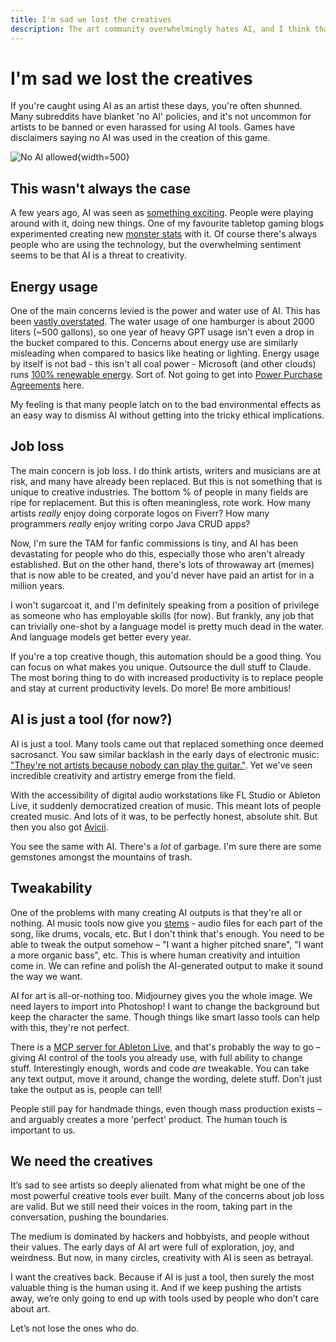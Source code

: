 ```yaml
---
title: I'm sad we lost the creatives
description: The art community overwhelmingly hates AI, and I think that's a great loss
---
```

# I'm sad we lost the creatives

If you're caught using AI as an artist these days, you're often shunned. Many subreddits have blanket 'no AI' policies, and it's not uncommon for artists to be banned or even harassed for using AI tools. Games have disclaimers saying no AI was used in the creation of this game.

![No AI allowed](/articles/im-sad-we-lost-the-creatives/no-ai.png){width=500}

## This wasn't always the case

A few years ago, AI was seen as [something exciting](https://www.wired.com/2016/02/googles-artificial-intelligence-gets-first-art-show/
). People were playing around with it, doing new things. One of my favourite tabletop gaming blogs experimented creating new [monster stats](https://vaultsofvaarn.com/2022/05/09/monsters-in-the-machine/) with it. Of course there's always people who are using the technology, but the overwhelming sentiment seems to be that AI is a threat to creativity.

## Energy usage

One of the main concerns levied is the power and water use of AI. This has been [vastly overstated](https://x.com/sama/status/1932547948614684743). The water usage of one hamburger is about 2000 liters (~500 gallons), so one year of heavy GPT usage isn't even a drop in the bucket compared to this. Concerns about energy use are similarly misleading when compared to basics like heating or lighting. Energy usage by itself is not bad - this isn't all coal power - Microsoft (and other clouds) runs [100% renewable energy](https://azure.microsoft.com/en-in/explore/global-infrastructure/sustainability). Sort of. Not going to get into [Power Purchase Agreements](https://en.wikipedia.org/wiki/Power_purchase_agreement) here.

My feeling is that many people latch on to the bad environmental effects as an easy way to dismiss AI without getting into the tricky ethical implications.

## Job loss

The main concern is job loss. I do think artists, writers and musicians are at risk, and many have already been replaced. But this is not something that is unique to creative industries. The bottom % of people in many fields are ripe for replacement. But this is often meaningless, rote work. How many artists *really* enjoy doing corporate logos on Fiverr? How many programmers *really* enjoy writing corpo Java CRUD apps?

Now, I'm sure the TAM for fanfic commissions is tiny, and AI has been devastating for people who do this, especially those who aren't already established. But on the other hand, there's lots of throwaway art (memes) that is now able to be created, and you'd never have paid an artist for in a million years.

I won't sugarcoat it, and I'm definitely speaking from a position of privilege as someone who has employable skills (for now). But frankly, any job that can trivially one-shot by a language model is pretty much dead in the water. And language models get better every year.

If you're a top creative though, this automation should be a good thing. You can focus on what makes you unique. Outsource the dull stuff to Claude. The most boring thing to do with increased productivity is to replace people and stay at current productivity levels. Do more! Be more ambitious!

## AI is just a tool (for now?)

AI is just a tool. Many tools came out that replaced something once deemed sacrosanct. You saw similar backlash in the early days of electronic music: ["They're not artists because nobody can play the guitar."](https://youtu.be/jztRZ34AEcY?si=u7q8N8csC6zxZKJZ&t=27
). Yet we've seen incredible creativity and artistry emerge from the field.

With the accessibility of digital audio workstations like FL Studio or Ableton Live, it suddenly democratized creation of music. This meant lots of people created music. And lots of it was, to be perfectly honest, absolute shit. But then you also got [Avicii](https://en.wikipedia.org/wiki/Avicii).

You see the same with AI. There's a *lot* of garbage. I'm sure there are some gemstones amongst the mountains of trash.

## Tweakability

One of the problems with many creating AI outputs is that they're all or nothing. AI music tools now give you [stems](https://help.suno.com/en/articles/6141441) - audio files for each part of the song, like drums, vocals, etc. But I don't think that's enough. You need to be able to tweak the output somehow – "I want a higher pitched snare", "I want a more organic bass", etc. This is where human creativity and intuition come in. We can refine and polish the AI-generated output to make it sound the way we want.

AI for art is all-or-nothing too. Midjourney gives you the whole image. We need layers to import into Photoshop! I want to change the background but keep the character the same. Though things like smart lasso tools can help with this, they're not perfect.

There is a [MCP server for Ableton Live](https://github.com/ahujasid/ableton-mcp), and that's probably the way to go – giving AI control of the tools you already use, with full ability to change stuff. Interestingly enough, words and code *are* tweakable. You can take any text output, move it around, change the wording, delete stuff. Don't just take the output as is, people can tell!

People still pay for handmade things, even though mass production exists – and arguably creates a more 'perfect' product. The human touch is important to us.

## We need the creatives
It’s sad to see artists so deeply alienated from what might be one of the most powerful creative tools ever built. Many of the concerns about job loss are valid. But we still need their voices in the room, taking part in the conversation, pushing the boundaries.

The medium is dominated by hackers and hobbyists, and people without their values. The early days of AI art were full of exploration, joy, and weirdness. But now, in many circles, creativity with AI is seen as betrayal.

I want the creatives back. Because if AI is just a tool, then surely the most valuable thing is the human using it. And if we keep pushing the artists away, we’re only going to end up with tools used by people who don’t care about art.

Let’s not lose the ones who do.
